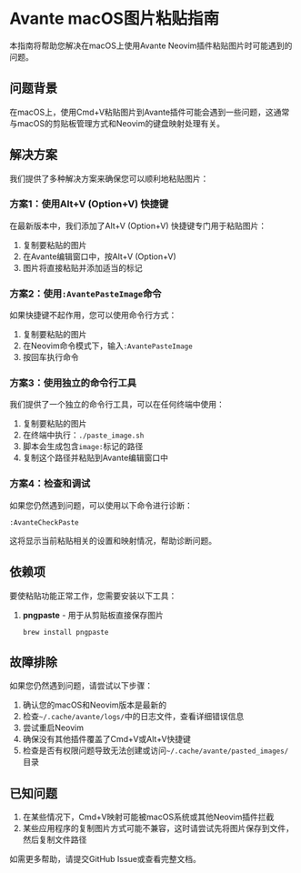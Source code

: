 # Avante macOS图片粘贴指南

本指南将帮助您解决在macOS上使用Avante Neovim插件粘贴图片时可能遇到的问题。

## 问题背景

在macOS上，使用Cmd+V粘贴图片到Avante插件可能会遇到一些问题，这通常与macOS的剪贴板管理方式和Neovim的键盘映射处理有关。

## 解决方案

我们提供了多种解决方案来确保您可以顺利地粘贴图片：

### 方案1：使用Alt+V (Option+V) 快捷键

在最新版本中，我们添加了Alt+V (Option+V) 快捷键专门用于粘贴图片：

1. 复制要粘贴的图片
2. 在Avante编辑窗口中，按Alt+V (Option+V)
3. 图片将直接粘贴并添加适当的标记

### 方案2：使用`:AvantePasteImage`命令

如果快捷键不起作用，您可以使用命令行方式：

1. 复制要粘贴的图片
2. 在Neovim命令模式下，输入`:AvantePasteImage`
3. 按回车执行命令

### 方案3：使用独立的命令行工具

我们提供了一个独立的命令行工具，可以在任何终端中使用：

1. 复制要粘贴的图片
2. 在终端中执行：`./paste_image.sh`
3. 脚本会生成包含`image:`标记的路径
4. 复制这个路径并粘贴到Avante编辑窗口中

### 方案4：检查和调试

如果您仍然遇到问题，可以使用以下命令进行诊断：

```
:AvanteCheckPaste
```

这将显示当前粘贴相关的设置和映射情况，帮助诊断问题。

## 依赖项

要使粘贴功能正常工作，您需要安装以下工具：

1. **pngpaste** - 用于从剪贴板直接保存图片
   ```
   brew install pngpaste
   ```

## 故障排除

如果您仍然遇到问题，请尝试以下步骤：

1. 确认您的macOS和Neovim版本是最新的
2. 检查`~/.cache/avante/logs/`中的日志文件，查看详细错误信息
3. 尝试重启Neovim
4. 确保没有其他插件覆盖了Cmd+V或Alt+V快捷键
5. 检查是否有权限问题导致无法创建或访问`~/.cache/avante/pasted_images/`目录

## 已知问题

1. 在某些情况下，Cmd+V映射可能被macOS系统或其他Neovim插件拦截
2. 某些应用程序的复制图片方式可能不兼容，这时请尝试先将图片保存到文件，然后复制文件路径

如需更多帮助，请提交GitHub Issue或查看完整文档。 